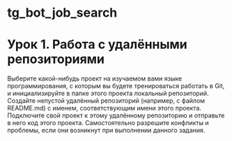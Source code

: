# tg_bot_job_search

# Урок 1. Работа с удалёнными репозиториями
Выберите какой-нибудь проект на изучаемом вами языке программирования, с которым вы будете тренироваться работать в Git, и инициализируйте в папке этого проекта локальный репозиторий.
Создайте непустой удалённый репозиторий (например, с файлом README.md) с именем, соответствующим имени этого проекта.
Подключите свой проект к этому удалённому репозиторию и отправьте в него код этого проекта. Самостоятельно разрешите конфликты и проблемы, если они возникнут при выполнении данного задания.
